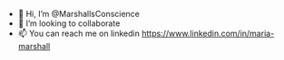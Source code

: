 - 👋 Hi, I’m @MarshallsConscience
- 💞️ I’m looking to collaborate
- 📫 You can reach me on linkedin https://www.linkedin.com/in/maria-marshall 

<!---
MarshallsConscience/MarshallsConscience is a ✨ special ✨ repository because its `README.md` (this file) appears on your GitHub profile.
You can click the Preview link to take a look at your changes.
--->
